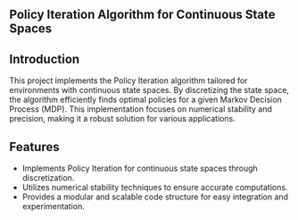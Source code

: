 ## Policy Iteration Algorithm for Continuous State Spaces

## Introduction
This project implements the Policy Iteration algorithm tailored for environments with continuous state spaces. By discretizing the state space, the algorithm efficiently finds optimal policies for a given Markov Decision Process (MDP). This implementation focuses on numerical stability and precision, making it a robust solution for various applications.

## Features
- Implements Policy Iteration for continuous state spaces through discretization.
- Utilizes numerical stability techniques to ensure accurate computations.
- Provides a modular and scalable code structure for easy integration and experimentation.
